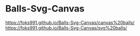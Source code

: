# Balls-Svg-Canvas

https://foks991.github.io/Balls-Svg-Canvas/canvas%20balls/
https://foks991.github.io/Balls-Svg-Canvas/svg%20balls/
